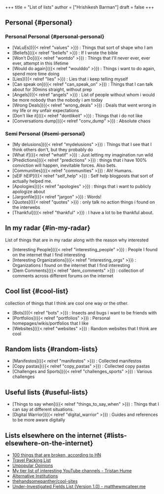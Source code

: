 +++
title = "List of lists"
author = ["Hrishikesh Barman"]
draft = false
+++

## Personal {#personal}


### Personal Personal {#personal-personal}

-   [VaLuEs]({{< relref "values" >}}) : Things that sort of shape who I am
-   [Beliefs]({{< relref "beliefs" >}}) : If I wrote the bible
-   [Won't Do]({{< relref "wontdo" >}}) : Things that I'll never ever, ever ever, attempt in this lifetime
-   [Would do again]({{< relref "woulddo" >}}) : Things i want to do again, spend more time doing
-   [Lies]({{< relref "lies" >}}) : Lies that i keep telling myself
-   [Can speak on]({{< relref "can_speak_on" >}}) : Things that I can talk about for 30mins straight, without prep
-   [Angels]({{< relref "angels" >}}) : List of people without whom i would be more nobody than the nobody i am today
-   [Wrong Deals]({{< relref "wrong_deals" >}}) : Deals that went wrong in my life or my unfair expectations
-   [Don't like it]({{< relref "dontlikeit" >}}) : Things that i do not like
-   [Conversations dump]({{< relref "conv_dump" >}}) : Absolute chaos


### Semi Personal {#semi-personal}

-   [My delusions]({{< relref "mydelusions" >}}) : Things that I see that I think others don't, but they probably do
-   [What if]({{< relref "whatif" >}}) : Just letting my imagination run wild
-   [Predictions]({{< relref "predictions" >}}) : things that i have 100% conviction will happen, inevitable forces. Also bets.
-   [Communities]({{< relref "communities" >}}) : Ah! Humans.
-   [sElF hElP]({{< relref "self_help" >}}) : Self help blogposts that sort of actually helped me.
-   [Apologies]({{< relref "apologies" >}}) : things that i want to publicly apologize about
-   [Jargonfile]({{< relref "jargon" >}}) : Words!
-   [Quotes]({{< relref "quotes" >}}) : only talk no action things i found on the interwebs
-   [Thankful]({{< relref "thankful" >}}) : I have a lot to be thankful about.


## In my radar {#in-my-radar}

List of things that are in my radar along with the reason why interested

-   [Interesting People]({{< relref "interesting_people" >}}) : People I found on the internet that I find interesting
-   [Interesting Organizations]({{< relref "interesting_orgs" >}}) : Organizations I found on the internet that I find interesting
-   [Dem Comments]({{< relref "dem_comments" >}}) : collection of comments across different forums on the internet


## Cool list {#cool-list}

collection of things that I think are cool one way or the other.

-   [Bots]({{< relref "bots" >}}) : Insects and bugs i want to be friends with
-   [Portfolios]({{< relref "portfolios" >}}) : Personal homepages/wikis/portfolios that I like
-   [Websites]({{< relref "websites" >}}) : Random websites that I think are cool


## Random lists {#random-lists}

-   [Manifestos]({{< relref "manifestos" >}}) : Collected manifestos
-   [Copy pastas]({{< relref "copy_pastas" >}}) : Collected copy pastas
-   [Challenges and Sports]({{< relref "challenges_sports" >}}) : Various challenges


## Useful lists {#useful-lists}

-   [Things to say when]({{< relref "things_to_say_when" >}}) : Things that I can say at different situations.
-   [Digital Warrior]({{< relref "digital_warrior" >}}) : Guides and references to be more aware digitally


## Lists elsewhere on the internet {#lists-elsewhere-on-the-internet}

-   [100 things that are broken, according to HN](https://news.ycombinator.com/item?id=11860496)
-   [Travel Packing List](https://www.evernote.com/shard/s204/client/snv?noteGuid=6ca15c53-0981-4e4a-ac7e-3871947c7414&noteKey=154edd1559be9188a589c6713b4b7ae8&sn=https%3A%2F%2Fwww.evernote.com%2Fshard%2Fs204%2Fsh%2F6ca15c53-0981-4e4a-ac7e-3871947c7414%2F154edd1559be9188a589c6713b4b7ae8&title=Travel%2BPacking%2BList)
-   [Unpopular Opinions](https://www.hella.cheap/unpopular-opinions/)
-   [My tier list of interesting YouTube channels - Tristan Hume](https://thume.ca/2020/07/19/my-youtube-tier-list/)
-   [Alternative Institutions](https://mason.gmu.edu/~rhanson/altinst.html)
-   [thehandsomepanther/cool-sites](https://github.com/thehandsomepanther/cool-sites)
-   [Under-Investigated Fields List (Version 1.0) - matthewmcateer.me](https://matthewmcateer.me/blog/under-investigated-fields/)
